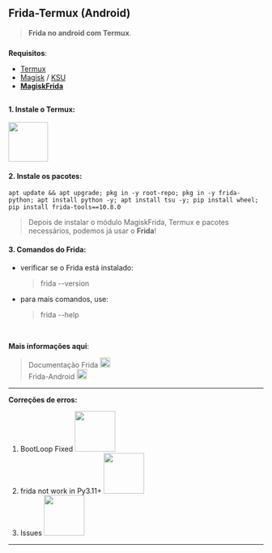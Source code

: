 ## Frida-Termux (Android)
> **Frida no android com Termux**.

###

**Requisitos**: 
 - [Termux](https://github.com/HardcodedCat/termux-monet/releases) </br>
 - [Magisk](https://github.com/topjohnwu/Magisk/releases/download/v25.2/Magisk-v25.2.apk) / [KSU](https://github.com/whyakari/kernel_Moe_ginkgo)
 - **[MagiskFrida](https://github.com/ViRb3/magisk-frida/releases/download/15.2.1-1/MagiskFrida-15.2.1-1.zip)**

##

#### 1. Instale o Termux: <br><br> [<img src="https://raw.githubusercontent.com/HardcodedCat/termux-monet/master/art/ic_monet_dark.svg#gh-dark-mode-only" width="78">](https://github.com/HardcodedCat/termux-monet/releases)    

#### 2. Instale os pacotes:
    apt update && apt upgrade; pkg in -y root-repo; pkg in -y frida-python; apt install python -y; apt install tsu -y; pip install wheel; pip install frida-tools==10.8.0
> Depois de instalar o módulo MagiskFrida, Termux e pacotes necessários, podemos já usar o **Frida**!

#### 3. Comandos do Frida:
 - verificar se o Frida está instalado:
   > frida --version
 - para mais comandos, use:
   > frida --help

<br>

__Mais informações aqui__:
  > Documentação Frida [<img src="https://avatars.githubusercontent.com/u/4073090?s=200&v=4" width="20x100">](https://frida.re/docs) </br>
  > Frida-Android [<img src="https://avatars.githubusercontent.com/u/4073090?s=200&v=4" width="20x100">](https://frida.re/docs/examples/android/) <br>
  > [](https://github.com/frida)

-----
__Correções de erros:__ <br>
   1. BootLoop Fixed [<img src="https://img.shields.io/badge/GitHub-100000?style=for-the-badge&logo=github&logoColor=white" width="80x100">](https://github.com/whyakari/Frida-Termux/issues/1#issue-1331129541)
   2. frida not work in Py3.11+ [<img src="https://img.shields.io/badge/GitHub-100000?style=for-the-badge&logo=github&logoColor=white" width="80x100">](https://github.com/whyakari/Frida-Termux/issues/3#issue-1762058184)
   3. Issues [<img src="https://img.shields.io/badge/GitHub-100000?style=for-the-badge&logo=github&logoColor=white" width="80x100">](https://github.com/whyakari/Frida-Termux/issues/)

----
